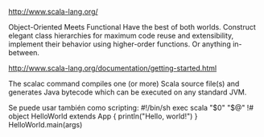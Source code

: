 http://www.scala-lang.org/

Object-Oriented Meets Functional
Have the best of both worlds. Construct elegant class hierarchies for maximum code reuse and extensibility, implement their behavior using higher-order functions. Or anything in-between.


http://www.scala-lang.org/documentation/getting-started.html


The scalac command compiles one (or more) Scala source file(s) and generates Java bytecode which can be executed on any standard JVM. 


Se puede usar también como scripting:
#!/bin/sh
exec scala "$0" "$@"
!#
object HelloWorld extends App {
  println("Hello, world!")
}
HelloWorld.main(args)
